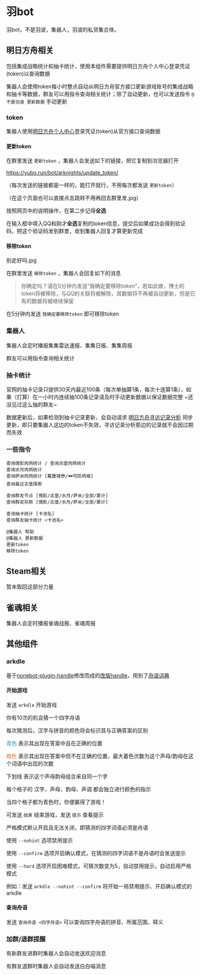 # 羽bot

羽bot，不是羽波，集器人，羽波的私货集合体。

## 明日方舟相关

包括集成战略统计和抽卡统计，使用本组件需要提供明日方舟个人中心登录凭证(token)以查询数据

集器人会使用token每小时整点自动从明日方舟官方接口更新游戏账号的集成战略和抽卡等数据，群友可以用指令查询相关统计；除了自动更新，也可以发送指令 `@不是羽波 更新数据` 手动更新

### token

集器人使用[明日方舟个人中心](https://ak.hypergryph.com/user/home)登录凭证(token)从官方接口查询数据

#### 更新token

在群里发送 `更新token` ，集器人会发送如下的链接，把它复制到浏览器打开

<https://yubo.run/bot/arknights/update_token/>

（每次发送的链接都是一样的，能打开就行，不用每次都发送 `更新token`）

（在这个页面也可以直接点击跳转不用再回去群里发.jpg）

按照网页中的说明操作，在第二步记得**全选**

在输入框中填入QQ和刚才**全选**复制的token信息，提交后如果成功会得到验证码，把这个验证码发到群里，收到集器人回复才算更新完成

#### 移除token

别走好吗.jpg

在群里发送 `移除token` ，集器人会回复如下的消息

> 你确定吗？请在5分钟内发送“我确定要移除token”，若如此做，博士的token将被移除，与QQ的关联将被解除，其数据将不再被自动更新，但是已有的数据将被继续保留

在5分钟内发送 `我确定要移除token` 即可移除token

### 集器人

集器人会定时播报集集雷达速报、集集日报、集集周报

群友可以用指令查询相关统计

### 抽卡统计

官网的抽卡记录只提供30天内最近100条（每次单抽算1条，每次十连算1条），如果（打算）在一小时内连续抽100条记录请及时手动更新数据以保证数据完整 ~还没见过这么抽的群友~

数据更新后，如果检测到抽卡记录更新，会自动请求 [明日方舟寻访记录分析](https://arkgacha.kwer.top/) 同步更新，即只要集器人这边的token不失效，寻访记录分析那边的记录就不会因过期而失效

### 一些指令

```
查询傀影肉鸽统计 / 查询古堡肉鸽统计
查询水月肉鸽统计
查询萨米肉鸽统计 [戴墨镜😎/🕶可防坍缩]
查询最近古堡探索

查询群友节点 [傀影/古堡/水月/萨米/全部/累计]
查询群友存款 [傀影/古堡/水月/萨米/全部/累计]

查询抽卡统计 [卡池名]
查询群友抽卡统计 <卡池名>

@集器人 帮助
@集器人 更新数据
更新token
移除token
```

## Steam相关

暂未取回这部分力量

## 雀魂相关

集器人会定时播报雀魂战报、雀魂周报

## 其他组件

### arkdle

基于[nonebot-plugin-handle](https://github.com/noneplugin/nonebot-plugin-handle)修改而成的[改版handle](https://github.com/SonodaHanami/nonebot-plugin-handle)，用到了[舟语词典](https://github.com/SonodaHanami/arknights_words/blob/master/answers_arknights.json)

#### 开始游戏

发送 `arkdle` 开始游戏

你有10次的机会猜一个四字舟语

每次猜测后，汉字与拼音的颜色将会标识其与正确答案的区别

<span style="color: #1d9c9c;">青色</span> 表示其出现在答案中且在正确的位置

<span style="color: #de7525;">橙色</span> 表示其出现在答案中但不在正确的位置，最大着色次数为这个声母/韵母在这个词语中出现的次数

下划线 表示这个声母韵母组合来自同一个字

每个格子的 汉字、声母、韵母、声调 都会独立进行颜色的指示

当四个格子都为青色时，你便赢得了游戏！

可发送 `结束` 结束游戏，发送 `提示` 查看提示

严格模式默认开启且无法关闭，即猜测的四字词语必须是舟语

使用 `--nohint` 选项禁用提示

使用 `--confirm` 选项开启确认模式，在猜测的四字词语不是舟语时会发送提示

使用 `--hard` 选项开启困难模式，可猜次数变为5，自动禁用提示，自动启用严格模式

例如：发送 `arkdle --nohint --confirm` 将开始一局禁用提示、开启确认模式的arkdle

#### 查询舟语

发送 `查询舟语 <四字舟语>` 可以查询四字舟语的拼音、所属范围、释义

### 加群/退群提醒

有新群友进群时集器人会自动发送欢迎消息

有群友退群时集器人会自动发送白白喵消息
